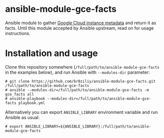 # ansible-module-gce-facts
Ansible module to gather [Google Cloud instance metadata](https://cloud.google.com/compute/docs/metadata) and return it as facts.
Until this module accepted by Ansible upstream, read on for usage instructions.

# Installation and usage

Clone this repository somewhere (`/full/path/to/ansible-module-gce-facts` in the examples below), and run Ansible with `--modules-dir` parameter:
```
# git clone https://github.com/br0ziliy/ansible-module-gce-facts.git /full/path/to/ansible-module-gce-facts
# ansible --modules-dir=/full/path/to/ansible-module-gce-facts -m gce_facts all
# ansible-playbook --modules-dir=/full/path/to/ansible-module-gce-facts playbook.yml
```

Alternatively you can export `ANSIBLE_LIBRARY` environment variable and run Ansible as usual:
```
# export ANSIBLE_LIBRARY=${ANSIBLE_LIBRARY}:/full/path/to/ansible-module-gce-facts
```
